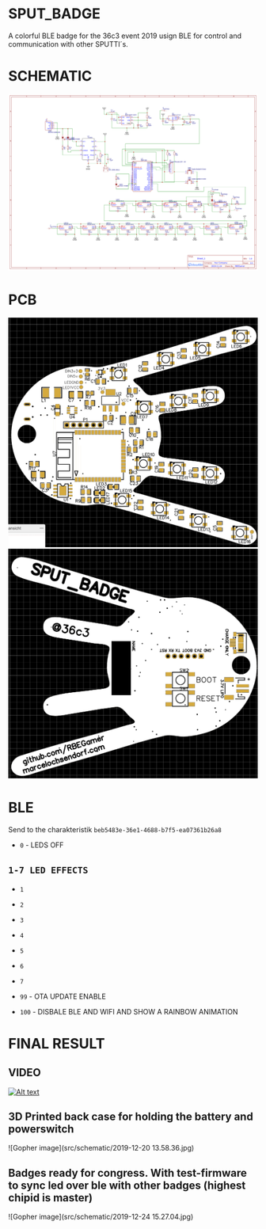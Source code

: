 # SPUT_BADGE
A colorful BLE badge for the 36c3 event 2019 usign BLE for control and communication with other SPUTTI´s.



# SCHEMATIC

![Gopher image](src/schematic/schem.png)

# PCB


![Gopher image](src/schematic/pcb_render_frront.png)
![Gopher image](src/schematic/pcb_render_back.png)



# BLE

Send to the charakteristik `beb5483e-36e1-4688-b7f5-ea07361b26a8`

* `0` - LEDS OFF

## `1-7 LED EFFECTS`
* `1`
* `2`
* `3`
* `4`
* `5`
* `6`
* `7`

* `99` - OTA UPDATE ENABLE
* `100` - DISBALE BLE AND WIFI AND SHOW A RAINBOW ANIMATION



# FINAL RESULT

## VIDEO

[![Alt text](https://img.youtube.com/vi/iZrASSpE8TM/0.jpg)](https://www.youtube.com/watch?v=iZrASSpE8TM)



## 3D Printed back case for holding the battery and powerswitch

![Gopher image](src/schematic/2019-12-20 13.58.36.jpg)

## Badges ready for congress. With test-firmware to sync led over ble with other badges (highest chipid is master)

![Gopher image](src/schematic/2019-12-24 15.27.04.jpg)
